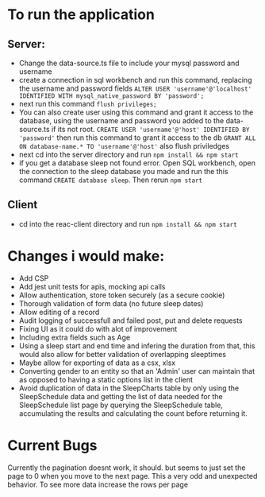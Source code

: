 # To run the application

## Server: 
- Change the data-source.ts file to include your mysql password and username
- create a connection in sql workbench and run this command, replacing the username and password fields 
`ALTER USER 'username'@'localhost' IDENTIFIED WITH mysql_native_password BY 'password';`
- next run this command
`flush privileges;`
- You can also create user using this command and grant it access to the database, using the username and password you added to the data-source.ts if its not root. `CREATE USER 'username'@'host' IDENTIFIED BY 'password'` then run this command to grant it access to the db `GRANT ALL ON database-name.* TO 'username'@'host'` also flush priviledges
- next cd into the server directory and run `npm install && npm start`
- if you get a database sleep not found error. Open SQL workbench, open the connection to the sleep database you made and run the this command `CREATE database sleep`. Then rerun `npm start`

## Client
- cd into the reac-client directory and run `npm install && npm start`


# Changes i would make:
- Add CSP
- Add jest unit tests for apis, mocking api calls
- Allow authentication, store token securely (as a secure cookie)
- Thorough validation of form data (no future sleep dates)
- Allow editing of a record
- Audit logging of successfull and failed post, put and delete requests
- Fixing UI as it could do with alot of improvement
- Including extra fields such as Age
- Using a sleep start and end time and infering the duration from that, this would also allow for better validation of overlapping sleeptimes
- Maybe allow for exporting of data as a csx, xlsx
- Converting gender to an entity so that an 'Admin' user can maintain that as opposed to having a static options list in the client 
- Avoid duplication of data in the SleepCharts table by only using the SleepSchedule data and getting the list of data needed for the SleepSchedule list page by querying the SleepSchedule table, accumulating the results and calculating the count before returning it.

# Current Bugs
Currently the pagination doesnt work, it should. but seems to just set the page to 0 when you move to the next page. This a very odd and unexpected behavior. To see more data increase the rows per page